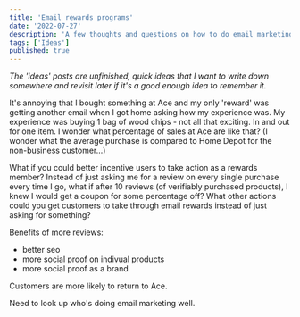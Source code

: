 ```yaml
---
title: 'Email rewards programs'
date: '2022-07-27'
description: 'A few thoughts and questions on how to do email marketing for rewards program members better.'
tags: ['Ideas']
published: true
---
```

*The 'ideas' posts are unfinished, quick ideas that I want to write down somewhere and revisit later if it's a good enough idea to remember it.*

It's annoying that I bought something at Ace and my only 'reward' was getting another email when I got home asking how my experience was. 
My experience was buying 1 bag of wood chips - not all that exciting. In and out for one item. I wonder what percentage of sales at Ace are like that? (I wonder what the average purchase is compared to Home Depot for the non-business customer...)

What if you could better incentive users to take action as a rewards member?
Instead of just asking me for a review on every single purchase every time I go, what if after 10 reviews (of verifiably purchased products), I knew I would get a coupon for some percentage off? 
What other actions could you get customers to take through email rewards instead of just asking for something?

Benefits of more reviews:
- better seo
- more social proof on indivual products
- more social proof as a brand 

Customers are more likely to return to Ace.

Need to look up who's doing email marketing well.